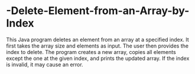 # -Delete-Element-from-an-Array-by-Index
This Java program deletes an element from an array at a specified index. It first takes the array size and elements as input. The user then provides the index to delete. The program creates a new array, copies all elements except the one at the given index, and prints the updated array. If the index is invalid, it may cause an error.

